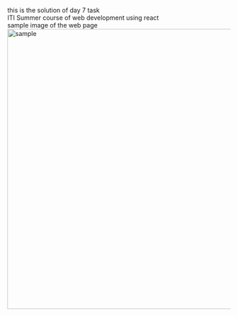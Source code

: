 this is the solution of day 7 task <br/>
ITI Summer course of web development using react <br/>
sample image of the web page <br/>
<img width="1342" height="634" alt="sample" src="https://github.com/user-attachments/assets/d9e9232e-ecbd-40a6-8f84-938cb2fe1758" />
